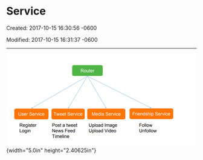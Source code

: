 # Service 

Created: 2017-10-15 16:30:56 -0600

Modified: 2017-10-15 16:31:37 -0600

---

![Router User Service Register Login Tweet Service Post a tweet News Feed Timeline Media Service Upload Image Upload Video Friendship Service Follow Unfollow ](../../media/Twitter-^M-Insgram-Twitter---News-Feed-Service-image1.png){width="5.0in" height="2.40625in"}



